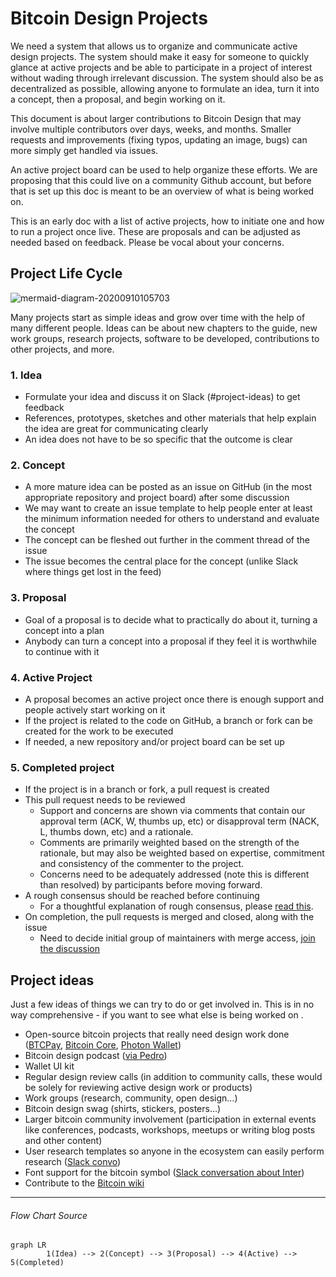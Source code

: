 # Bitcoin Design Projects

We need a system that allows us to organize and communicate active design projects. The system should make it easy for someone to quickly glance at active projects and be able to participate in a project of interest without wading through irrelevant discussion. The system should also be as decentralized as possible, allowing anyone to formulate an idea, turn it into a concept, then a proposal, and begin working on it.

This document is about larger contributions to Bitcoin Design that may involve multiple contributors over days, weeks, and months. Smaller requests and improvements (fixing typos, updating an image, bugs) can more simply get handled via issues.

An active project board can be used to help organize these efforts. We are proposing that this could live on a community Github account, but before that is set up this doc is meant to be an overview of what is being worked on.

This is an early doc with a list of active projects, how to initiate one and how to run a project once live. These are proposals and can be adjusted as needed based on feedback. Please be vocal about your concerns.

## Project Life Cycle

![mermaid-diagram-20200910105703](assets/diagram-project-lifecycle.svg)

Many projects start as simple ideas and grow over time with the help of many different people. Ideas can be about new chapters to the guide, new work groups, research projects, software to be developed, contributions to other projects, and more.

### 1. Idea

- Formulate your idea and discuss it on Slack (#project-ideas) to get feedback
- References, prototypes, sketches and other materials that help explain the idea are great for communicating clearly
- An idea does not have to be so specific that the outcome is clear

### 2. Concept

- A more mature idea can be posted as an issue on GitHub (in the most appropriate repository and project board) after some discussion
- We may want to create an issue template to help people enter at least the minimum information needed for others to understand and evaluate the concept
- The concept can be fleshed out further in the comment thread of the issue
- The issue becomes the central place for the concept (unlike Slack where things get lost in the feed)

### 3. Proposal

- Goal of a proposal is to decide what to practically do about it, turning a concept into a plan
- Anybody can turn a concept into a proposal if they feel it is worthwhile to continue with it

### 4. Active Project

- A proposal becomes an active project once there is enough support and people actively start working on it
- If the project is related to the code on GitHub, a branch or fork can be created for the work to be executed
- If needed, a new repository and/or project board can be set up

### 5. Completed project

- If the project is in a branch or fork, a pull request is created
- This pull request needs to be reviewed
  - Support and concerns are shown via comments that contain our approval term (ACK, W, thumbs up, etc) or disapproval term (NACK, L, thumbs down, etc) and a rationale. 
  - Comments are primarily weighted based on the strength of the rationale, but may also be weighted based on expertise, commitment and consistency of the commenter to the project.
  - Concerns need to be adequately addressed (note this is different than resolved) by participants before moving forward.
- A rough consensus should be reached before continuing
  - For a thoughtful explanation of rough consensus, please [read this](https://tools.ietf.org/html/rfc7282).
- On completion, the pull requests is merged and closed, along with the issue
  - Need to decide initial group of maintainers with merge access, [join the discussion](https://github.com/BitcoinDesign/Meta/issues/10)

## Project ideas

Just a few ideas of things we can try to do or get involved in. This is in no way comprehensive - if you want to see what else is being worked on .

- Open-source bitcoin projects that really need design work done ([BTCPay](https://bitcoindesign.slack.com/archives/C015GFYSJNA/p1593278999208700?thread_ts=1593109196.175100&cid=C015GFYSJNA), [Bitcoin Core](https://bitcoindesign.slack.com/archives/C016Y1XFR99), [Photon Wallet](https://github.com/photon-sdk/photon-lib))
- Bitcoin design podcast ([via Pedro](https://bitcoinopuxui.com))
- Wallet UI kit
- Regular design review calls (in addition to community calls, these would be solely for reviewing 
  active design work or products)
- Work groups (research, community, open design…)
- Bitcoin design swag (shirts, stickers, posters…)
- Larger bitcoin community involvement (participation in external events like conferences, podcasts, workshops, meetups or writing blog posts and other content)
- User research templates so anyone in the ecosystem can easily perform research ([Slack convo](https://bitcoindesign.slack.com/archives/C015DQEPCHJ/p1594844380182400))
- Font support for the bitcoin symbol ([Slack conversation about Inter](https://bitcoindesign.slack.com/archives/C015856BDME/p1594756418462500))
- Contribute to the [Bitcoin wiki](https://en.bitcoin.it/wiki/Main_Page)
---

###### Flow Chart Source

```mermaid
graph LR
		1(Idea) --> 2(Concept) --> 3(Proposal) --> 4(Active) --> 5(Completed)
```

